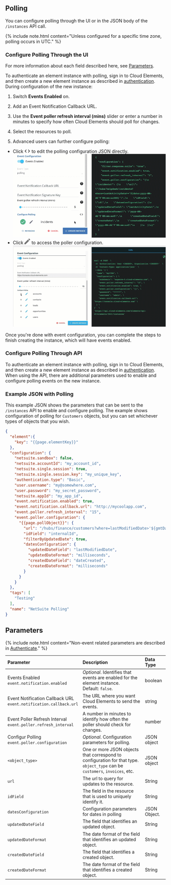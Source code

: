 ## Polling

You can configure polling through the UI or in the JSON body of the `/instances` API call.

{% include note.html content="Unless configured for a specific time zone, polling occurs in UTC." %}

### Configure Polling Through the UI

For more information about each field described here, see [Parameters](#parameters).

To authenticate an element instance with polling, sign in to Cloud Elements, and then create a new element instance as described in [authentication](authenticate.html). During configuration of the new instance:

1. Switch **Events Enabled** on.
1. Add an Event Notification Callback URL.
1. Use the __Event poller refresh interval (mins)__ slider or enter a number in minutes to specify how often Cloud Elements should poll for changes.

5. Select the resources to poll.
6. Advanced users can further configure polling:
  - Click <img src="/assets/img/platform-icons/code.png" alt="Code Button" class="inlineImage"> to edit the polling configuration JSON directly.
  ![Configure Polling UI](/assets/img/elements/configure-polling-json.gif)
  - Click <img src="/assets/img/platform-icons/pencil.png" alt="Edit Button" class="inlineImage"> to access the poller configuration.
  ![Configure Polling JSON](/assets/img/elements/configure-polling2.gif)

Once you're done with event configuration, you can complete the steps to finish creating the instance, which will have events enabled.

### Configure Polling Through API

To authenticate an element instance with polling, sign in to Cloud Elements, and then create a new element instance as described in [authentication](authenticate.html). When using the API, there are additional parameters used to enable and configure polling events on the new instance.

### Example JSON with Polling

This example JSON shows the parameters that can be sent to the `/instances` API to enable and configure polling. The example shows configuration of polling for `Customers` objects, but you can set whichever types of objects that you wish.

```json
{
  "element":{
    "key": "{{page.elementKey}}"
  },
  "configuration": {
    "netsuite.sandbox": false,
    "netsuite.accountId": "my_account_id",
    "netsuite.single.session": true,
    "netsuite.single.session.key": "my_unique_key",
    "authentication.type": "Basic",
    "user.username": "my@somewhere.com",
    "user.password": "my_secret_password",
    "netsuite.appId": "my_app_id",
    "event.notification.enabled": true,
    "event.notification.callback.url": "http://mycoolapp.com",
    "event.poller.refresh_interval": "15",
    "event.poller.configuration": {
      "{{page.pollObject}}": {
        "url": "/hubs/finance/customers?where=lastModifiedDate>'${gmtDate:yyyy-MM-dd'T'HH:mm:ssXXX}'",
        "idField": "internalId",
        "filterByUpdatedDate": true,
        "datesConfiguration": {
          "updatedDateField": "lastModifiedDate",
          "updatedDateFormat": "milliseconds",
          "createdDateField": "dateCreated",
          "createdDateFormat": "milliseconds"
        }
      }
    }
  },
  "tags": [
    "Testing"
  ],
  "name": "NetSuite Polling"
}
```

## Parameters

{% include note.html content="Non-event related parameters are described in <a href=authenticate.html>Authenticate</a>." %}

| Parameter | Description   | Data Type |
| :------------- | :------------- | :------------- |
| Events Enabled</br>`event.notification.enabled` | *Optional*. Identifies that events are enabled for the element instance.</br>Default: `false`.  | boolean |
| Event Notification Callback URL</br>`event.notification.callback.url` |  The URL where you want Cloud Elements to send the events. | string |
| Event Poller Refresh Interval</br>`event.poller.refresh_interval`  | A number in minutes to identify how often the poller should check for changes. |  number|
| Configur Polling</br>`event.poller.configuration`  | *Optional*. Configuration parameters for polling. | JSON object |
| `<object_type>`  | One or more JSON objects that correspond to configuration for that type. `object_type` can be `customers`, `invoices`, etc. | JSON object |
| `url` | The url to query for updates to the resource.  | String |
| `idField` | The field in the resource that is used to uniquely identify it.  | String |
| `datesConfiguration` | Configuration parameters for dates in polling | JSON Object. |
| `updatedDateField` | The field that identifies an updated object. | String |
| `updatedDateFormat` | The date format of the field that identifies an updated object.  | String |
| `createdDateField` | The field that identifies a created object. | String |
| `createdDateFormat` | The date format of the field that identifies a created object.  | String |
